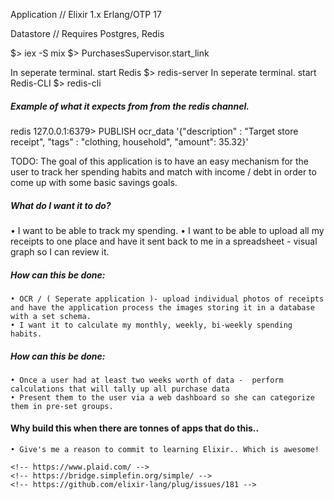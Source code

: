 Application
// Elixir 1.x Erlang/OTP 17

Datastore
// Requires Postgres, Redis

$> iex -S mix
$> PurchasesSupervisor.start_link

In seperate terminal. start Redis
$> redis-server
In seperate terminal. start Redis-CLI
$> redis-cli
##### Example of what it expects from from the redis channel.
redis 127.0.0.1:6379> PUBLISH ocr_data '{"description" : "Target store receipt", "tags" : "clothing, household", "amount": 35.32}'

TODO: The goal of this application is to have an easy mechanism for the user to track her spending habits and match with income / debt in order to come up with some basic savings goals.

##### What do I want it to do?
  • I want to be able to track my spending.
  • I want to be able to upload all my receipts to one place and have it sent back to me in a spreadsheet - visual graph so I can review it.

##### How can this be done:
    • OCR / ( Seperate application )- upload individual photos of receipts and have the application process the images storing it in a database with a set schema.
    • I want it to calculate my monthly, weekly, bi-weekly spending habits.

#####  How can this be done:
    • Once a user had at least two weeks worth of data -  perform calculations that will tally up all purchase data
    • Present them to the user via a web dashboard so she can categorize them in pre-set groups.

#### Why build this when there are tonnes of apps that do this..
    • Give's me a reason to commit to learning Elixir.. Which is awesome!

    <!-- https://www.plaid.com/ -->
    <!-- https://bridge.simplefin.org/simple/ -->
    <!-- https://github.com/elixir-lang/plug/issues/181 -->